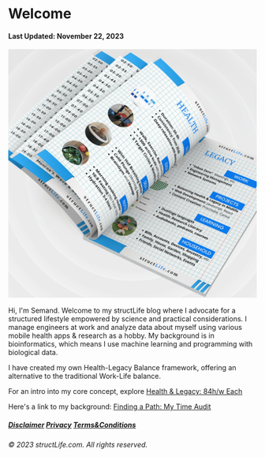 # Welcome

#### Last Updated: November 22, 2023

![A 3D perspective image from structLife.com, showing a detailed structured schedule for balancing 'Health' with 'Legacy' activities. The 'Health' column includes items like exercise and nutrition, with images depicting healthy food and a workout, while the 'Legacy' section includes work and learning, with related professional and educational activities.](../images/products/about-2023-11-22-welcome-to-structlife-health-and-legacy-balance.png)

Hi, I'm Semand. Welcome to my structLife blog where I advocate for a structured lifestyle empowered by science and practical considerations. I manage engineers at work and analyze data about myself using various mobile health apps & research as a hobby. My background is in bioinformatics, which means I use machine learning and programming with biological data.

I have created my own Health-Legacy Balance framework, offering an alternative to the traditional Work-Life balance. 

For an intro into my core concept, explore [Health & Legacy: 84h/w Each](/about-2023-11-22-health-and-legacy-84-hours-per-week-each)

Here's a link to my background: [Finding a Path: My Time Audit](/about-2023-11-22-finding-a-path-my-time-audit)


##### [Disclaimer](/about-disclaimer)  [Privacy](/about-privacy-policy)  [Terms&Conditions](/about-terms-conditions)

###### © 2023 structLife.com. All rights reserved.